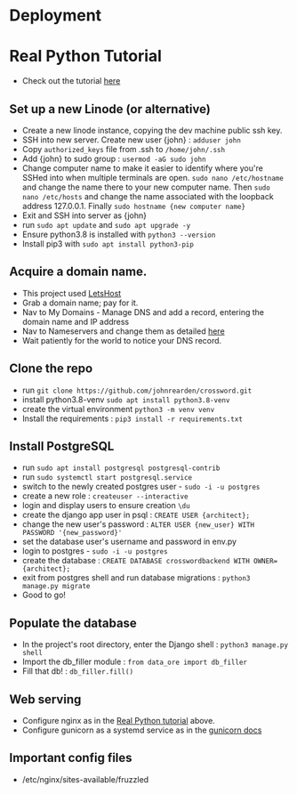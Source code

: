 # Deployment

# Real Python Tutorial
- Check out the tutorial [here](https://realpython.com/django-nginx-gunicorn/#starting-with-django-and-wsgiserver)

## Set up a new Linode (or alternative)
- Create a new linode instance, copying the dev machine public ssh key.
- SSH into new server. Create new user {john} : `adduser john`
- Copy `authorized_keys` file from .ssh to `/home/john/.ssh`
- Add {john} to sudo group : `usermod -aG sudo john`
- Change computer name to make it easier to identify where you're SSHed into
when multiple terminals are open. `sudo nano /etc/hostname` and change the name there
to your new computer name. Then `sudo nano /etc/hosts` and change the name associated
with the loopback address 127.0.0.1. Finally `sudo hostname {new computer name}`
- Exit and SSH into server as {john}
- run `sudo apt update` and `sudo apt upgrade -y`
- Ensure python3.8 is installed with `python3 --version`
- Install pip3 with `sudo apt install python3-pip`

## Acquire a domain name.
- This project used [LetsHost](https://www.letshostbilling.com/clientarea.php)
- Grab a domain name; pay for it.
- Nav to My Domains - Manage DNS and add a record, entering the domain name and IP address
- Nav to Nameservers and change them as detailed [here](https://www.letshostbilling.com/index.php?rp=/knowledgebase/39/How-do-I-edit-the-DNS-record-for-my-domain.html)
- Wait patiently for the world to notice your DNS record.

## Clone the repo
- run `git clone https://github.com/johnrearden/crossword.git`
- install python3.8-venv `sudo apt install python3.8-venv`
- create the virtual environment `python3 -m venv venv`
- Install the requirements : `pip3 install -r requirements.txt`

## Install PostgreSQL
- run `sudo apt install postgresql postgresql-contrib`
- run `sudo systemctl start postgresql.service`
- switch to the newly created postgres user - `sudo -i -u postgres`
- create a new role : `createuser --interactive`
- login and display users to ensure creation `\du`
- create the django app user in psql : `CREATE USER {architect};`
- change the new user's password : `ALTER USER {new_user} WITH PASSWORD '{new_password}'`
- set the database user's username and password in env.py
- login to postgres - `sudo -i -u postgres`
- create the database : `CREATE DATABASE crosswordbackend WITH OWNER={architect};`
- exit from postgres shell and run database migrations : `python3 manage.py migrate`
- Good to go!

## Populate the database
- In the project's root directory, enter the Django shell : `python3 manage.py shell`
- Import the db_filler module : `from data_ore import db_filler`
- Fill that db! : `db_filler.fill()`

## Web serving
- Configure nginx as in the [Real Python tutorial](#real-python-tutorial) above.
- Configure gunicorn as a systemd service as in the [gunicorn docs](https://docs.gunicorn.org/en/stable/deploy.html)

## Important config files
- /etc/nginx/sites-available/fruzzled
